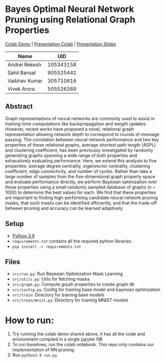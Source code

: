 # Bayes Optimal Neural Network Pruning using Relational Graph Properties

[Colab Demo](https://colab.research.google.com/drive/11OTVuHP2gDzyToAz-PJItv27XRmxSUXi?usp=sharing) | [Presentation Colab](https://github.com/yichousun/Spring2022_CS249_GNN/blob/main/Course_Project/Group15_NN_Pruning_via_Relational_Graph/Vector_Bayesian_Opimization.ipynb) | [Presentation Slides](https://docs.google.com/presentation/d/1gqfWB3UVYjL8rVKUo8p64ba-yEdD2MGkyxg_0BZdEXo/edit)

| Name       | UID |
|---------------|----------|
| Andrei Rekesh |   105343158  |
| Sahil Bansal | 905525442     |
| Vaibhav Kumar | 305710616 |
| Vivek Arora   | 505526269 |

## Abstract
Graph representations of neural networks are commonly used to assist in training-time computations like backpropagation and weight updates. However, recent works have proposed a novel, relational graph representation allowing network depth to correspond to rounds of message passing. The correlation between neural network performance and two key properties of these relational graphs, average shortest path length (ASPL) and clustering coefficient, has been previously investigated by randomly generating graphs spanning a wide range of both properties and exhaustively evaluating performance. Here, we extend this analysis to five properties: average degree centrality, eigenvector centrality, clustering coefficient, edge connectivity, and number of cycles. Rather than take a large number of samples from the five-dimensional graph property space and evaluate performance directly, we perform Bayesian optimization over these properties using a small randomly sampled database of graphs (n = 1000) to determine the best values for each. We find that these properties are important to finding high-performing candidate neural network pruning masks, that such masks can be identified efficiently, and that the trade-off between pruning and accuracy can be learned adaptively.

## Setup
- [Python 3.9](https://www.python.org/)
- `requirements.txt` contains all the required python libraries.  
- `pip install -r requirements.txt`

## Files
- `src/run.py`: Run Bayesian Optimization Mask Learning
- `src/utils.py`: Utils for fetching masks
- `src/graph.py`: Compute grpah properties to create graph db
- `src/config.py`: Config for training base model and bayesian optimization
- `src/train`: Directory for training base models
- `src/train/mnist.py`: Directory for training MNIST models

# How to run:
1. Try running the colab demo shared above, it has all the code and environment compiled in a single jupyter NB
2. To run baselines, run the colab notebook. This repo only contains our implementation of NN pruning.
5. Run `python3.9 run.py`